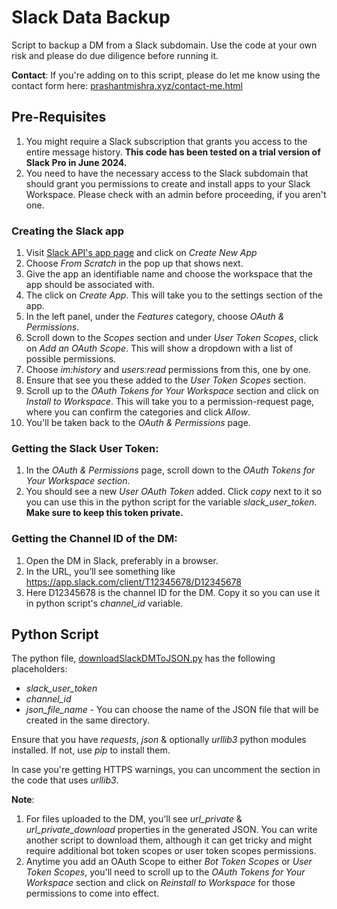 # Slack Data Backup

Script to backup a DM from a Slack subdomain. Use the code at your own risk and please do due diligence before running it.

**Contact**: If you're adding on to this script, please do let me know using the contact form here: [prashantmishra.xyz/contact-me.html](https://prashantmishra.xyz/contact-me.html)

## Pre-Requisites

1. You might require a Slack subscription that grants you access to the entire message history. **This code has been tested on a trial version of Slack Pro in June 2024.**
2. You need to have the necessary access to the Slack subdomain that should grant you permissions to create and install apps to your Slack Workspace. Please check with an admin before proceeding, if you aren't one.

### Creating the Slack app

1.  Visit [Slack API's app page](https://api.slack.com/apps) and click on _Create New App_
2.  Choose _From Scratch_ in the pop up that shows next.
3.  Give the app an identifiable name and choose the workspace that the app should be associated with.
4.  The click on _Create App_. This will take you to the settings section of the app.
5.  In the left panel, under the _Features_ category, choose _OAuth & Permissions_.
6.  Scroll down to the _Scopes_ section and under _User Token Scopes_, click on _Add an OAuth Scope_. This will show a dropdown with a list of possible permissions.
7.  Choose _im:history_ and _users:read_ permissions from this, one by one.
8.  Ensure that see you these added to the _User Token Scopes_ section.
9.  Scroll up to the _OAuth Tokens for Your Workspace_ section and click on _Install to Workspace_. This will take you to a permission-request page, where you can confirm the categories and click _Allow_.
10. You'll be taken back to the _OAuth & Permissions_ page.

### Getting the Slack User Token:

1. In the _OAuth & Permissions_ page, scroll down to the _OAuth Tokens for Your Workspace section_.
2. You should see a new _User OAuth Token_ added. Click _copy_ next to it so you can use this in the python script for the variable _slack_user_token_. **Make sure to keep this token private.**

### Getting the Channel ID of the DM:

1. Open the DM in Slack, preferably in a browser.
2. In the URL, you’ll see something like https://app.slack.com/client/T12345678/D12345678
3. Here D12345678 is the channel ID for the DM. Copy it so you can use it in python script's _channel_id_ variable.

## Python Script

The python file, [downloadSlackDMToJSON.py](downloadSlackDMToJSON.py) has the following placeholders:

-   _slack_user_token_
-   _channel_id_
-   _json_file_name_ - You can choose the name of the JSON file that will be created in the same directory.

Ensure that you have _requests_, _json_ & optionally _urllib3_ python modules installed. If not, use _pip_ to install them.

In case you're getting HTTPS warnings, you can uncomment the section in the code that uses _urllib3_.

**Note**:

1. For files uploaded to the DM, you'll see _url_private_ & _url_private_download_ properties in the generated JSON. You can write another script to download them, although it can get tricky and might require additional bot token scopes or user token scopes permissions.
2. Anytime you add an OAuth Scope to either _Bot Token Scopes_ or _User Token Scopes_, you'll need to scroll up to the _OAuth Tokens for Your Workspace_ section and click on _Reinstall to Workspace_ for those permissions to come into effect.
